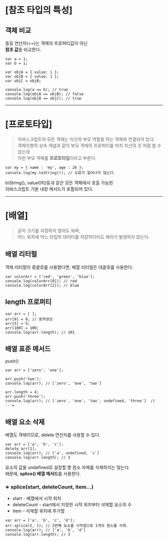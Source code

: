 # [참조 타입의 특성]

<h2>객체 비교</h2>
동등 연산자(==)는 객체의 프로퍼티값이 아닌<br>
<b>참조 값</b>을 비교한다.

```
var a = 1;
var b = 1;

var objA = { value: 1 };
var objB = { value: 1 };
var objC = objB;

console.log(a == b); // true
console.log(objA == objB); // false
console.log(objB == objC); // true
```

***

# [프로토타입]
> 자바스크립트의 모든 객체는 자신의 부모 역할을 하는 객체와 연결되어 있다.<br>
객체지향의 상속 개념과 같이 부모 객체의 프로퍼티를 마치 자신의 것 처럼 쓸 수 있는데<br>
이런 부모 객체를 <b>프로토타입</b>이라고 부른다.

```
var my = { name : 'my', age : 26 };
console.log(my.toString()); // 오류가 일어나지 않는다.
```

toString(), valueOf()등과 같은 모든 객체에서 호출 가능한<br>
자바스크립트 기본 내장 메서드가 포함되어 있다.

***

# [배열]
> 굳이 크기를 지정하지 않아도 되며, <br>
어느 위치에 어느 타입의 데이터를 저장하더라도 에러가 발생하지 않는다.

<h2>배열 리터럴</h2>
객체 리터럴이 중괄호를 사용했다면, 배열 리터럴은 대괄호를 사용한다.

```
var colorArr = ['red', 'green', 'blue'];
console.log(colorArr[0]); // red
console.log(colorArr[2]); // blue
```

<h2>length 프로퍼티</h2>

```
var arr = [ ];
arr[0] = 0; // 동적생성
arr[5] = 5;
arr[100] = 100;
console.log(arr.length); // 101
```

<h2>배열 표준 메서드</h2>
push()

```
var arr = ['zero', 'one'];

arr.push('two');
console.log(arr); // ['zero', 'one', 'two']

arr.length = 4;
arr.push('three');
console.log(arr); // ['zero', 'one', 'two', undefined, 'three']  //···★
```

<h2>배열 요소 삭제</h2>
배열도 객체이므로, delete 연산자를 사용할 수 있다.

```
var arr = ['a', 'b', 'c'];
delete arr[1];
console.log(arr); // ['a', undefined, 'c']
console.log(arr.length); // 3
```

요소의 값을 undefined로 설정할 뿐 원소 자체를 삭제하지는 않는다.<br>
때문에, <b>splice() 배열 메서드</b>를 사용한다.

<h3>※ splice(start, deleteCount, item...)</h3>
<ul>
  <li>start - 배열에서 시작 위치</li>
<li>deleteCount - start에서 지정한 시작 위치부터 삭제할 요소의 수</li>
  <li>item - 삭제할 위치에 추가할 </li>
  </ul>
  
```
var arr = ['a', 'b', 'c', 'd'];
arr.splice(2, 1); // 2번째 요소를 시작점으로 1개의 원소를 삭제.
console.log(arr); // ['a', 'b', 'd']
console.log(arr.length); // 3
```
